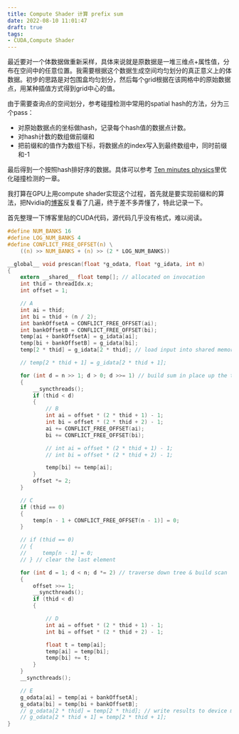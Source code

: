 ```yaml
---
title: Compute Shader 计算 prefix sum
date: 2022-08-10 11:01:47
draft: true
tags:
- CUDA,Compute Shader
---
```


最近要对一个体数据做重新采样，具体来说就是原数据是一堆三维点+属性值，分布在空间中的任意位置。我需要根据这个数据生成空间均匀划分的真正意义上的体数据。初步的思路是对包围盒均匀划分，然后每个grid根据在该网格中的原始数据点，用某种插值方式得到grid中心的值。

由于需要查询点的空间划分，参考碰撞检测中常用的spatial hash的方法，分为三个pass：

* 对原始数据点的坐标做hash，记录每个hash值的数据点计数。
* 对hash计数的数组做前缀和
* 把前缀和的值作为数组下标，将数据点的index写入到最终数组中，同时前缀和-1

最后得到一个按照hash排好序的数据。具体可以参考 [Ten minutes physics](https://matthias-research.github.io/pages/tenMinutePhysics/)里优化碰撞检测的一章。

我打算在GPU上用compute shader实现这个过程，首先就是要实现前缀和的算法，把Nvidia的[博客](https://developer.nvidia.com/gpugems/gpugems3/part-vi-gpu-computing/chapter-39-parallel-prefix-sum-scan-cuda)反复看了几遍，终于差不多弄懂了，特此记录一下。

首先整理一下博客里贴的CUDA代码，源代码几乎没有格式，难以阅读。

```C
#define NUM_BANKS 16
#define LOG_NUM_BANKS 4
#define CONFLICT_FREE_OFFSET(n) \
    ((n) >> NUM_BANKS + (n) >> (2 * LOG_NUM_BANKS))

__global__ void prescan(float *g_odata, float *g_idata, int n)
{
    extern __shared__ float temp[]; // allocated on invocation
    int thid = threadIdx.x;
    int offset = 1;

    // A
    int ai = thid;
    int bi = thid + (n / 2);
    int bankOffsetA = CONFLICT_FREE_OFFSET(ai);
    int bankOffsetB = CONFLICT_FREE_OFFSET(bi);
    temp[ai + bankOffsetA] = g_idata[ai];
    temp[bi + bankOffsetB] = g_idata[bi];
    temp[2 * thid] = g_idata[2 * thid]; // load input into shared memory

    // temp[2 * thid + 1] = g_idata[2 * thid + 1];

    for (int d = n >> 1; d > 0; d >>= 1) // build sum in place up the tree
    {
        __syncthreads();
        if (thid < d)
        {
            // B
            int ai = offset * (2 * thid + 1) - 1;
            int bi = offset * (2 * thid + 2) - 1;
            ai += CONFLICT_FREE_OFFSET(ai);
            bi += CONFLICT_FREE_OFFSET(bi);

            // int ai = offset * (2 * thid + 1) - 1;
            // int bi = offset * (2 * thid + 2) - 1;

            temp[bi] += temp[ai];
        }
        offset *= 2;
    }

    // C
    if (thid == 0)
    {
        temp[n - 1 + CONFLICT_FREE_OFFSET(n - 1)] = 0;
    }

    // if (thid == 0)
    // {
    //     temp[n - 1] = 0;
    // } // clear the last element

    for (int d = 1; d < n; d *= 2) // traverse down tree & build scan
    {
        offset >>= 1;
        __syncthreads();
        if (thid < d)
        {

            // D
            int ai = offset * (2 * thid + 1) - 1;
            int bi = offset * (2 * thid + 2) - 1;

            float t = temp[ai];
            temp[ai] = temp[bi];
            temp[bi] += t;
        }
    }
    __syncthreads();

    // E
    g_odata[ai] = temp[ai + bankOffsetA];
    g_odata[bi] = temp[bi + bankOffsetB];
    // g_odata[2 * thid] = temp[2 * thid]; // write results to device memory
    // g_odata[2 * thid + 1] = temp[2 * thid + 1];
}
```